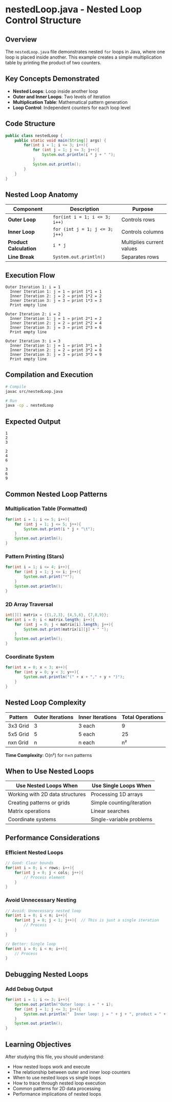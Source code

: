 # nestedLoop.java - Nested Loop Control Structure

## Overview

The `nestedLoop.java` file demonstrates nested `for` loops in Java, where one loop is placed inside another. This example creates a simple multiplication table by printing the product of two counters.

## Key Concepts Demonstrated

- **Nested Loops**: Loop inside another loop
- **Outer and Inner Loops**: Two levels of iteration
- **Multiplication Table**: Mathematical pattern generation
- **Loop Control**: Independent counters for each loop level

## Code Structure

```java
public class nestedLoop {
    public static void main(String[] args) {
        for(int i = 1; i <= 3; i++){
            for (int j = 1; j <= 3; j++){
                System.out.println(i * j + " ");
            }
            System.out.println();
        }
    }
}
```

## Nested Loop Anatomy

| Component | Description | Purpose |
|-----------|-------------|---------|
| **Outer Loop** | `for(int i = 1; i <= 3; i++)` | Controls rows |
| **Inner Loop** | `for (int j = 1; j <= 3; j++)` | Controls columns |
| **Product Calculation** | `i * j` | Multiplies current values |
| **Line Break** | `System.out.println()` | Separates rows |

## Execution Flow

```
Outer Iteration 1: i = 1
  Inner Iteration 1: j = 1 → print 1*1 = 1
  Inner Iteration 2: j = 2 → print 1*2 = 2  
  Inner Iteration 3: j = 3 → print 1*3 = 3
  Print empty line

Outer Iteration 2: i = 2
  Inner Iteration 1: j = 1 → print 2*1 = 2
  Inner Iteration 2: j = 2 → print 2*2 = 4
  Inner Iteration 3: j = 3 → print 2*3 = 6
  Print empty line

Outer Iteration 3: i = 3
  Inner Iteration 1: j = 1 → print 3*1 = 3
  Inner Iteration 2: j = 2 → print 3*2 = 6
  Inner Iteration 3: j = 3 → print 3*3 = 9
  Print empty line
```

## Compilation and Execution

```bash
# Compile
javac src/nestedLoop.java

# Run
java -cp . nestedLoop
```

## Expected Output

```
1 
2 
3 

2 
4 
6 

3 
6 
9 
```

## Common Nested Loop Patterns

### Multiplication Table (Formatted)
```java
for(int i = 1; i <= 5; i++){
    for (int j = 1; j <= 5; j++){
        System.out.print(i * j + "\t");
    }
    System.out.println();
}
```

### Pattern Printing (Stars)
```java
for(int i = 1; i <= 4; i++){
    for (int j = 1; j <= i; j++){
        System.out.print("*");
    }
    System.out.println();
}
```

### 2D Array Traversal
```java
int[][] matrix = {{1,2,3}, {4,5,6}, {7,8,9}};
for(int i = 0; i < matrix.length; i++){
    for (int j = 0; j < matrix[i].length; j++){
        System.out.print(matrix[i][j] + " ");
    }
    System.out.println();
}
```

### Coordinate System
```java
for(int x = 0; x < 3; x++){
    for (int y = 0; y < 3; y++){
        System.out.println("(" + x + "," + y + ")");
    }
}
```

## Nested Loop Complexity

| Pattern | Outer Iterations | Inner Iterations | Total Operations |
|---------|------------------|------------------|------------------|
| 3x3 Grid | 3 | 3 each | 9 |
| 5x5 Grid | 5 | 5 each | 25 |
| nxn Grid | n | n each | n² |

**Time Complexity**: O(n²) for n×n patterns

## When to Use Nested Loops

| Use Nested Loops When | Use Single Loops When |
|----------------------|----------------------|
| Working with 2D data structures | Processing 1D arrays |
| Creating patterns or grids | Simple counting/iteration |
| Matrix operations | Linear searches |
| Coordinate systems | Single-variable problems |

## Performance Considerations

### Efficient Nested Loops
```java
// Good: Clear bounds
for(int i = 0; i < rows; i++){
    for(int j = 0; j < cols; j++){
        // Process element
    }
}
```

### Avoid Unnecessary Nesting
```java
// Avoid: Unnecessary nested loop
for(int i = 0; i < n; i++){
    for(int j = 0; j < 1; j++){  // This is just a single iteration
        // Process
    }
}

// Better: Single loop
for(int i = 0; i < n; i++){
    // Process
}
```

## Debugging Nested Loops

### Add Debug Output
```java
for(int i = 1; i <= 3; i++){
    System.out.println("Outer loop: i = " + i);
    for (int j = 1; j <= 3; j++){
        System.out.println("  Inner loop: j = " + j + ", product = " + (i * j));
    }
    System.out.println();
}
```

## Learning Objectives

After studying this file, you should understand:
- How nested loops work and execute
- The relationship between outer and inner loop counters
- When to use nested loops vs single loops
- How to trace through nested loop execution
- Common patterns for 2D data processing
- Performance implications of nested loops
